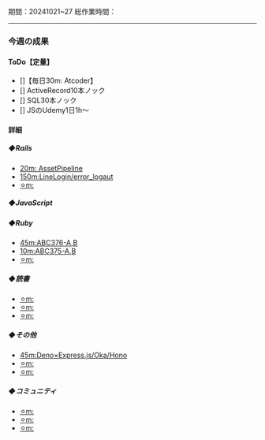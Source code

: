 期間：20241021~27
総作業時間：


---

### 今週の成果
#### ToDo【定量】
- []【毎日30m: Atcoder】
- [] ActiveRecord10本ノック
- [] SQL30本ノック
- [] JSのUdemy1日1h〜

#### 詳細
##### ◆Rails
  - [20m: AssetPipeline](https://github.com/yu-ka3028/TIL/blob/main/Rails/202410221000_AssetPipeline.md)
  - [150m:LineLogin/error_logaut](https://github.com/yu-ka3028/TIL/blob/main/Rails/202410220700_LineLogin.md)
  - [⚪︎m:]()

##### ◆JavaScript

##### ◆Ruby
  - [45m:ABC376-A,B](https://github.com/yu-ka3028/study-log/blob/main/learning/Ruby/202410210735.md)
  - [10m:ABC375-A,B](https://github.com/yu-ka3028/TIL/blob/main/Ruby/202410221700.md)
  - [⚪︎m:]()

##### ◆読書
  - [⚪︎m:]()
  - [⚪︎m:]()
  - [⚪︎m:]()

##### ◆その他
  - [45m:Deno×Express.js/Oka/Hono]()
  - [⚪︎m:]()
  - [⚪︎m:]()

##### ◆コミュニティ
   - [⚪︎m:]()
   - [⚪︎m:]()
   - [⚪︎m:]()

